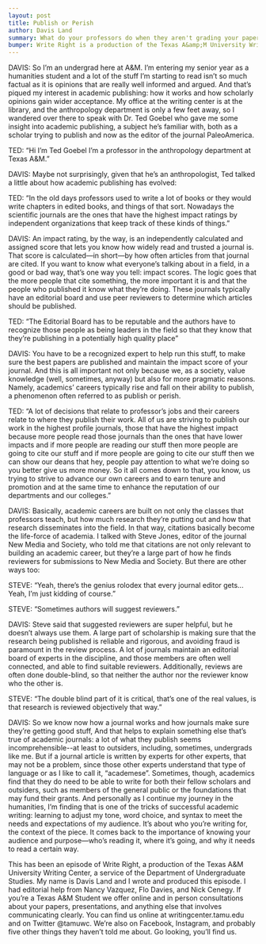 ```yaml
---
layout: post
title: Publish or Perish
author: Davis Land
summary: What do your professors do when they aren't grading your papers? 
bumper: Write Right is a production of the Texas A&amp;M University Writing Center, a service of the Department of Undergraduate Studies. The UWC is dedicated to helping students become better communicators through whichever medium they are working in. Open to all Texas A&amp;M students, the writing center offers both face-to-face and online consultations. Make an appointment at writingcenter.tamu.edu. Find us on Twitter and Instagram as @tamuwc. Music in this episode came from Podington Bear & Anitek.
---
```

DAVIS: So I’m an undergrad here at A&M. I’m entering my senior year as a humanities student and a lot of the stuff I’m starting to read isn’t so much factual as it is opinions that are really well informed and argued. And that’s piqued my interest in academic publishing: how it works and how scholarly opinions gain wider acceptance. My office at the writing center is at the library, and the anthropology department is only a few feet away, so I wandered over there to speak with Dr. Ted Goebel who gave me some insight into academic publishing, a subject he’s familiar with, both as a scholar trying to publish and now as the editor of the journal PaleoAmerica. 


TED: “Hi I’m Ted Goebel I’m a professor in the anthropology department at Texas A&M.”


DAVIS: Maybe not surprisingly, given that he’s an anthropologist, Ted talked a little about how academic publishing has evolved: 


TED: “In the old days professors used to write a lot of books or they would write chapters in edited books, and things of that sort. Nowadays the scientific journals are the ones that have the highest impact ratings by independent organizations that keep track of these kinds of things.”


DAVIS: An impact rating, by the way, is an independently calculated and assigned score that lets you know how widely read and trusted a journal is. That score is calculated—in short—by how often articles from that journal are cited. If you want to know what everyone’s talking about in a field, in a good or bad way, that’s one way you tell: impact scores. The logic goes that the more people that cite something, the more important it is and that the people who published it know what they’re doing. These journals typically have an editorial board and use peer reviewers to determine which articles should be published. 


TED: “The Editorial Board has to be reputable and the authors have to recognize those people as being leaders in the field so that they know that they’re publishing in a potentially high quality place”


DAVIS: You have to be a recognized expert to help run this stuff, to make sure the best papers are published and maintain the impact score of your journal. And this is all important not only because we, as a society, value knowledge (well, sometimes, anyway) but also for more pragmatic reasons. Namely, academics’ careers typically rise and fall on their ability to publish, a phenomenon often referred to as publish or perish. 


TED: “A lot of decisions that relate to professor’s jobs and their careers relate to where they publish their work. All of us are striving to publish our work in the highest profile journals, those that have the highest impact because more people read those journals than the ones that have lower impacts and if more people are reading our stuff then more people are going to cite our stuff and if more people are going to cite our stuff then we can show our deans that hey, people pay attention to what we’re doing so you better give us more money. So it all comes down to that, you know, us trying to strive to advance our own careers and to earn tenure and promotion and at the same time to enhance the reputation of our departments and our colleges.”


DAVIS: Basically, academic careers are built on not only the classes that professors teach, but how much research they’re putting out and how that research disseminates into the field. In that way, citations basically become the life-force of academia. I talked with Steve Jones, editor of the journal New Media and Society, who told me that citations are not only relevant to building an academic career, but they’re a large part of how he finds reviewers for submissions to New Media and Society. But there are other ways too:


STEVE: “Yeah, there’s the genius rolodex that every journal editor gets... Yeah, I’m just kidding of course.” 


STEVE: “Sometimes authors will suggest reviewers.”


DAVIS: Steve said that suggested reviewers are super helpful, but he doesn’t always use them. A large part of scholarship is making sure that the research being published is reliable and rigorous, and avoiding fraud is paramount in the review process. A lot of journals maintain an editorial board of experts in the discipline, and those members are often well connected, and able to find suitable reviewers. Additionally, reviews are often done double-blind, so that neither the author nor the reviewer know who the other is. 


STEVE: “The double blind part of it is critical, that’s one of the real values, is that research is reviewed objectively that way.”


DAVIS: So we know now how a journal works and how journals make sure they’re getting good stuff, And that helps to explain something else that’s true of academic journals: a lot of what they publish seems incomprehensible--at least to outsiders, including, sometimes, undergrads like me. But if a journal article is written by experts for other experts, that may not be a problem, since those other experts understand that type of language or as I like to call it, “academese”. Sometimes, though, academics find that they do need to be able to write for both their fellow scholars and outsiders, such as members of the general public or the foundations that may fund their grants. And personally as I continue my journey in the humanities, I’m finding that is one of the tricks of successful academic writing: learning to adjust my tone, word choice, and syntax to meet the needs and expectations of my audience. It’s about who you’re writing for, the context of the piece. It comes back to the importance of knowing your audience and purpose—who’s reading it, where it’s going, and why it needs to read a certain way. 


This has been an episode of Write Right, a production of the Texas A&M University Writing Center, a service of the Department of Undergraduate Studies. My name is Davis Land and I wrote and produced this episode. I had editorial help from Nancy Vazquez, Flo Davies, and Nick Cenegy. If you’re a Texas A&M Student we offer online and in person consultations about your papers, presentations, and anything else that involves communicating clearly. You can find us online at writingcenter.tamu.edu and on Twitter @tamuwc. We’re also on Facebook, Instagram, and probably five other things they haven’t told me about. Go looking, you’ll find us.
